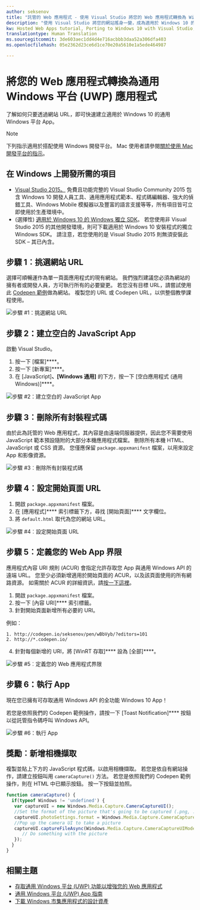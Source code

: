 ```yaml
---
author: seksenov
title: "託管的 Web 應用程式 - 使用 Visual Studio 將您的 Web 應用程式轉換為 Windows 應用程式"
description: "使用 Visual Studio 將您的網站搖身一變，成為適用於 Windows 10 的通用 Windows 平台 (UWP) App。"
kw: Hosted Web Apps tutorial, Porting to Windows 10 with Visual Studio, How to convert website to Windows, How to add website to Windows Store, Packaging web application for Microsoft Store, Test Windows 10 native features and runtime APIs with CodePen, How to use Windows Cortana Live Tiles Built-in Camera on my Website with remote JavaScript
translationtype: Human Translation
ms.sourcegitcommit: 3de603aec1dd4d4e716acbbb3daa52a306dfa403
ms.openlocfilehash: 05e2362d23ce6d1ce70e20a5610e1a5ede464987

---
```


# 將您的 Web 應用程式轉換為通用 Windows 平台 (UWP) 應用程式

了解如何只要透過網站 URL，即可快速建立適用於 Windows 10 的通用 Windows 平台 App。 

> [!NOTE]
> 下列指示適用於搭配使用 Windows 開發平台。 Mac 使用者請參閱[關於使用 Mac 開發平台的指示](/hwa-create-mac.md)。

## 在 Windows 上開發所需的項目

- [Visual Studio 2015。](https://www.visualstudio.com/) 免費且功能完整的 Visual Studio Community 2015 包含 Windows 10 開發人員工具、通用應用程式範本、程式碼編輯器、強大的偵錯工具、Windows Mobile 模擬器以及豐富的語言支援等等，所有項目皆可立即使用於生產環境中。
- (選擇性) [適用於 Windows 10 的 Windows 獨立 SDK](https://dev.windows.com/downloads/windows-10-sdk)。 若您使用非 Visual Studio 2015 的其他開發環境，則可下載適用於 Windows 10 安裝程式的獨立 Windows SDK。 請注意，若您使用的是 Visual Studio 2015 則無須安裝此 SDK – 其已內含。

## 步驟 1︰挑選網站 URL
選擇可順暢運作為單一頁面應用程式的現有網站。 我們強烈建議您必須為網站的擁有者或開發人員，方可執行所有的必要變更。 若您沒有目標 URL，請嘗試使用此 [Codepen 範例](http://codepen.io/seksenov/pen/wBbVyb/?editors=101)做為網站。 複製您的 URL 或 Codepen URL，以供整個教學課程使用。 

![步驟 #1：挑選網站 URL](images/hwa-to-uwp/windows_step1.png)

## 步驟 2：建立空白的 JavaScript App

啟動 Visual Studio。
1. 按一下 \[檔案\]****。
2. 按一下 \[新專案\]****。
3. 在 \[JavaScript\]****、\[Windows 通用\]**** 的下方，按一下 \[空白應用程式 \(通用 Windows\)\]****。

![步驟 #2：建立空白的 JavaScript App](images/hwa-to-uwp/windows_step2.png)

## 步驟 3︰刪除所有封裝程式碼

由於此為託管的 Web 應用程式，其內容是由遠端伺服器提供，因此您不需要使用 JavaScript 範本預設隨附的大部分本機應用程式檔案。 刪除所有本機 HTML、JavaScript 或 CSS 資源。 您僅應保留 `package.appxmanifest` 檔案，以用來設定 App 和影像資源。

![步驟 #3︰刪除所有封裝程式碼](images/hwa-to-uwp/windows_step3.png)

## 步驟 4︰設定開始頁面 URL

1. 開啟 `package.appxmanifest` 檔案。
2. 在 [應用程式]**** 索引標籤下方，尋找 [開始頁面]**** 文字欄位。
3. 將 `default.html` 取代為您的網站 URL。

![步驟 #4︰設定開始頁面 URL](images/hwa-to-uwp/windows_step4.png)

## 步驟 5︰定義您的 Web App 界限

應用程式內容 URI 規則 (ACUR) 會指定允許存取您 App 與通用 Windows API 的遠端 URL。 您至少必須新增適用於開始頁面的 ACUR，以及該頁面使用的所有網路資源。 如需關於 ACUR 的詳細資訊，請[按一下這裡](./hwa-access-features.md#keep-your-app-secure-setting-application-content-uri-rules-acurs)。
1. 開啟 `package.appxmanifest` 檔案。
2. 按一下 [內容 URI]**** 索引標籤。
3. 針對開始頁面新增所有必要的 URI。

例如：
```
1. http://codepen.io/seksenov/pen/wBbVyb/?editors=101
2. http://*.codepen.io/
```
4. 針對每個新增的 URI，將 [WinRT 存取]**** 設為 [全部]****。

![步驟 #5︰定義您的 Web 應用程式界限](images/hwa-to-uwp/windows_step5.png)

## 步驟 6：執行 App

現在您已擁有可存取通用 Windows API 的全功能 Windows 10 App！

若您是依照我們的 Codepen 範例操作，請按一下 [Toast Notification]**** 按鈕以從託管指令碼呼叫 Windows API。

![步驟 #6：執行 App](images/hwa-to-uwp/windows_step6.png)

## 獎勵︰新增相機擷取

複製並貼上下方的 JavaScript 程式碼，以啟用相機擷取。 若您是依自有網站操作，請建立按鈕叫用 `cameraCapture()` 方法。 若您是依照我們的 Codepen 範例操作，則在 HTML 中已顯示按鈕。 按一下按鈕並拍照。

```JavaScript
function cameraCapture() {
  if(typeof Windows != 'undefined') {
   var captureUI = new Windows.Media.Capture.CameraCaptureUI();
   //Set the format of the picture that's going to be captured (.png, .jpg, ...)
   captureUI.photoSettings.format = Windows.Media.Capture.CameraCaptureUIPhotoFormat.png;
   //Pop up the camera UI to take a picture
   captureUI.captureFileAsync(Windows.Media.Capture.CameraCaptureUIMode.photo).then(function (capturedItem) {
      // Do something with the picture
   });
  }
}
```

## 相關主題

- [存取通用 Windows 平台 (UWP) 功能以增強您的 Web 應用程式](hwa-access-features.md)
- [通用 Windows 平台 (UWP) App 指南](http://go.microsoft.com/fwlink/p/?LinkID=397871)
- [下載 Windows 市集應用程式的設計資產](https://msdn.microsoft.com/library/windows/apps/xaml/bg125377.aspx)



<!--HONumber=Jul16_HO2-->



